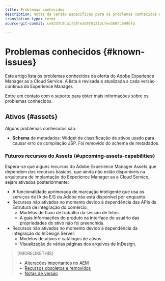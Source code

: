```yaml
---
title: Problemas conhecidos
description: Notas de versão específicas para os problemas conhecidos do Adobe Experience Manager as a Cloud Service
translation-type: tm+mt
source-git-commit: ce82d7c9ca1fd8fe3d6f61213cfee360fc6496fd

---
```



# Problemas conhecidos {#known-issues}

Este artigo lista os problemas conhecidos da oferta do Adobe Experience Manager as a Cloud Service. A lista é revisada e atualizada a cada versão contínua do Experience Manager.

[Entre em contato com o suporte](https://helpx.adobe.com/support/experience-manager.html) para obter mais informações sobre os problemas conhecidos.

<!-- 
## Platform {#platform}

## Sites {#sites}
-->

## Ativos {#assets}

<!-- Jira label: assets-cloud-known-issues -->

Alguns problemas conhecidos são:

* **Schema** de metadados: Widget de classificação de ativos usado para causar erro de compilação JSP. Foi removido do schema de metadados. <!-- CQ-4282865, CQ-4284633 -->

### Futuros recursos do Assets {#upcoming-assets-capabilities}

Espera-se que alguns recursos do Adobe Experience Manager Assets que dependem dos recursos básicos, que ainda não estão disponíveis na arquitetura de implantação do Experience Manager as a Cloud Service, sejam ativados posteriormente:

* A funcionalidade aprimorada de marcação inteligente que usa os serviços de IA de E/S da Adobe não está disponível por enquanto.
* Recursos não ativados no momento devido à dependência das APIs da Estrutura de integração do comércio:
   * Modelos de fluxo de trabalho da sessão de fotos.
   * A guia Informações do produto na interface do usuário das propriedades do ativo não foi preenchida.
* Recursos não ativados no momento devido à dependência da integração do InDesign Server:
   * Modelos de ativos e catálogos de ativos.
   * Visualização de várias páginas dos arquivos de InDesign.

>[!MORELIKETHIS]
>
>* [Alterações importantes no AEM](aem-cloud-changes.md)
>* [Recursos obsoletos e removidos](deprecated-removed-features.md)
>* [Notas de versão](home.md)

